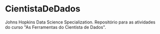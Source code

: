 # CientistaDeDados
Johns Hopkins Data Science Specialization. Repositório para as atividades do curso "As Ferramentas do Cientista de Dados".
